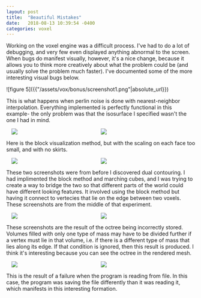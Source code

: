 ```yaml
---
layout: post
title:  "Beautiful Mistakes"
date:   2018-08-13 10:39:54 -0400
categories: voxel
---
```


<p>
Working on the voxel engine was a difficult process. I've had to do a lot of debugging, and very few even displayed anything abnormal to the screen. When bugs do manifest visually, however, it's a nice change, because it allows you to think more creatively about what the problem could be (and usually solve the problem much faster). I've documented some of the more interesting visual bugs below.
</p>
![figure 5]({{"/assets/vox/bonus/screenshot1.png"|absolute_url}})
<p>
This is what happens when perlin noise is done with nearest-neighbor interpolation. Everything implemented is perfectly functional in this example- the only problem was that the isosurface I specified wasn't the one I had in mind.
</p>
<div style="display:flex; margin:1em;">
    <div style="flex:45%;">
        <img src="{{"/assets/vox/bonus/screenshot2a.png"|absolute_url}}"/>
    </div>
    <div style="flex:45%;">
        <img src="{{"/assets/vox/bonus/screenshot2b.png"|absolute_url}}"/>
    </div>
</div>
<p>
Here is the block visualization method, but with the scaling on each face too small, and with no skirts.
</p>
<div style="display:flex; margin:1em;">
    <div style="flex:45%;">
        <img src="{{"/assets/vox/bonus/screenshot3a.png"|absolute_url}}"/>
    </div>
    <div style="flex:45%;">
        <img src="{{"/assets/vox/bonus/screenshot3b.png"|absolute_url}}"/>
    </div>
</div>
<p>
These two screenshots were from before I discovered dual contouring. I had implimented the block method and marching cubes, and I was trying to create a way to bridge the two so that different parts of the world could have different looking features. It involved using the block method but having it connect to vertecies that lie on the edge between two voxels. These screenshots are from the middle of that experiment.
</p>
<div style="display:flex; margin:1em;">
    <div style="flex:45%;">
        <img src="{{"/assets/vox/bonus/screenshot4a.png"|absolute_url}}"/>
    </div>
    <div style="flex:45%;">
        <img src="{{"/assets/vox/bonus/screenshot4b.png"|absolute_url}}"/>
    </div>
</div>
<p>
These screenshots are the result of the octree being incorrectly stored. Volumes filled with only one type of mass may have to be divided further if a vertex must lie in that volume, i.e. if there is a different type of mass that lies along its edge. If that condition is ignored, then this result is produced. I think it's interesting because you can see the octree in the rendered mesh.
</p>
<div style="display:flex; margin:1em;">
    <div style="flex:45%;">
        <img src="{{"/assets/vox/bonus/screenshot5a.png"|absolute_url}}"/>
    </div>
    <div style="flex:45%;">
        <img src="{{"/assets/vox/bonus/screenshot5b.png"|absolute_url}}"/>
    </div>
</div>
<p>
This is the result of a failure when the program is reading from file. In this case, the program was saving the file differently than it was reading it, which manifests in this interesting formation.
</p>






